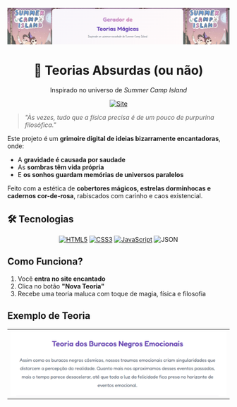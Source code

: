 <div align="center">

![](images/tela.png)

# 🌙 Teorias Absurdas (ou não) 

Inspirado no universo de *Summer Camp Island*
</div>

<div align="center">

[![Site](https://img.shields.io/badge/%F0%9F%8C%B8_Teorias_Mágicas-FF69B4?style=for-the-badge&logo=sparkles&logoColor=white&labelColor=FF1493)]([https://seu-site.com](https://avrilstihler.github.io/Gerador-de-Teorias-Absurdas/))

</div>

> _"Às vezes, tudo que a física precisa é de um pouco de purpurina filosófica."_

Este projeto é um **grimoire digital de ideias bizarramente encantadoras**, onde:

- A **gravidade é causada por saudade**  
- As **sombras têm vida própria**  
- E **os sonhos guardam memórias de universos paralelos**

Feito com a estética de **cobertores mágicos, estrelas dorminhocas e cadernos cor-de-rosa**, rabiscados com carinho e caos existencial.


## 🛠️ Tecnologias 

<div align="center">

[![HTML5](https://img.shields.io/badge/HTML5-E34F26?style=for-the-badge&logo=html5&logoColor=white&labelColor=FF4500)](https://developer.mozilla.org/en-US/docs/Web/HTML)
[![CSS3](https://img.shields.io/badge/CSS3-1572B6?style=for-the-badge&logo=css3&logoColor=white&labelColor=1E90FF)](https://developer.mozilla.org/en-US/docs/Web/CSS)
[![JavaScript](https://img.shields.io/badge/JavaScript-F7DF1E?style=for-the-badge&logo=javascript&logoColor=black&labelColor=FFD700)](https://developer.mozilla.org/en-US/docs/Web/JavaScript)
![JSON](https://img.shields.io/badge/JSON-000000?style=for-the-badge&logo=json&logoColor=white)</span>

</div>

## Como Funciona?

1. Você **entra no site encantado**
2. Clica no botão **"Nova Teoria"**
3. Recebe uma teoria maluca com toque de magia, física e filosofia 


## Exemplo de Teoria
  
| |
|-------------------|
| <img src="images/tela3.png" width="600"/> |


